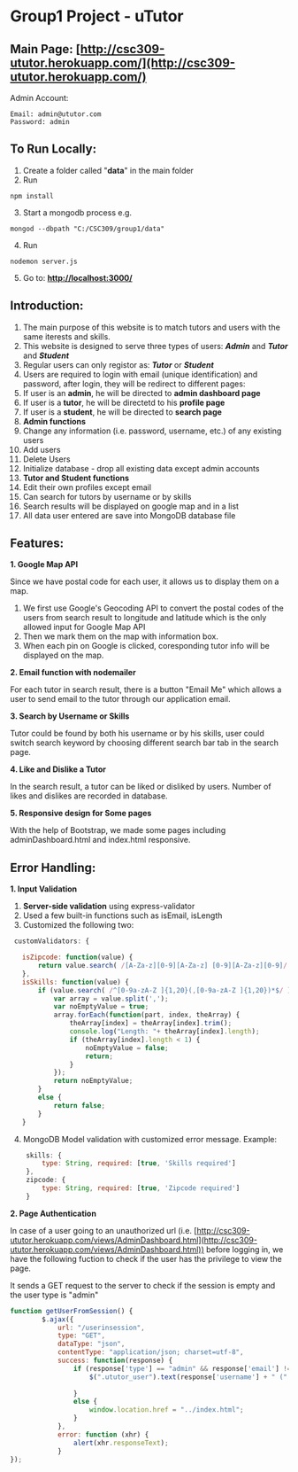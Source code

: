 # Group1 Project - uTutor

## Main Page: __[http://csc309-ututor.herokuapp.com/](http://csc309-ututor.herokuapp.com/)__

Admin Account:

    Email: admin@ututor.com
    Password: admin

## To Run Locally:
1. Create a folder called "__data__" in the main folder
2. Run
  ```
  npm install
  ```
3. Start a mongodb process e.g. 
  ```
  mongod --dbpath "C:/CSC309/group1/data"
  ```
4. Run
  ```
  nodemon server.js
  ```
5. Go to: __[http://localhost:3000/](http://localhost:3000/)__

## Introduction:
1. The main purpose of this website is to match tutors and users with the same iterests and skills. 
2. This website is designed to serve three types of users: ___Admin___ and ___Tutor___ and ___Student___
3. Regular users can only registor as: ___Tutor___ or ___Student___
4. Users are required to login with email (unique identification) and password, after login, they will be redirect to different pages:
  1. If user is an __admin__, he will be directed to __admin dashboard page__
  2. If user is a __tutor__, he will be directetd to his __profile page__
  3. If user is a __student__, he will be directed to __search page__
5. __Admin functions__
  1. Change any information (i.e. password, username, etc.) of any existing users
  2. Add users
  3. Delete Users
  4. Initialize database - drop all existing data except admin accounts
6. __Tutor and Student functions__
  1. Edit their own profiles except email
  2. Can search for tutors by username or by skills
  3. Search results will be displayed on google map and in a list
7. All data user entered are save into MongoDB database file

## Features:
__1. Google Map API__

Since we have postal code for each user, it allows us to display them on a map.
  1. We first use Google's Geocoding API to convert the postal codes of the users from search result to longitude and latitude which is the only allowed input for Google Map API
  2. Then we mark them on the map with information box.
  3. When each pin on Google is clicked, coresponding tutor info will be displayed on the map. 
  
__2. Email function with nodemailer__

For each tutor in search result,  there is a button "Email Me" which allows a user to send email to the tutor through our application email. 

__3. Search by Username or Skills__

Tutor could be found by both his username or by his skills, user could switch search keyword by choosing different search bar tab in the search page. 

__4. Like and Dislike a Tutor__

In the search result, a tutor can be liked or disliked by users. Number of likes and dislikes are recorded in database.

__5. Responsive design for Some pages__

With the help of Bootstrap, we made some pages including adminDashboard.html and index.html responsive.

## Error Handling:
__1. Input Validation__
  1. __Server-side validation__ using express-validator
  2. Used a few built-in functions such as isEmail, isLength
  3. Customized the following two:
 ```JavaScript
  customValidators: {

	isZipcode: function(value) {
		return value.search( /[A-Za-z][0-9][A-Za-z] [0-9][A-Za-z][0-9]/ ) !== -1;
    },
	isSkills: function(value) {
		if (value.search( /^[0-9a-zA-Z ]{1,20}(,[0-9a-zA-Z ]{1,20})*$/ ) !== -1) {
			var array = value.split(',');
			var noEmptyValue = true;
			array.forEach(function(part, index, theArray) {
				theArray[index] = theArray[index].trim();
				console.log("Length: "+ theArray[index].length);
				if (theArray[index].length < 1) {
					noEmptyValue = false;
					return;
				}
			});
			return noEmptyValue;
		}
		else {
			return false;
		}
    }
```
  4. MongoDB Model validation with customized error message. Example:
```JavaScript
	skills: {
	    type: String, required: [true, 'Skills required']
	},
	zipcode: {
	    type: String, required: [true, 'Zipcode required']
	}
```

__2. Page Authentication__

In case of a user going to an unauthorized url (i.e. [http://csc309-ututor.herokuapp.com/views/AdminDashboard.html](http://csc309-ututor.herokuapp.com/views/AdminDashboard.html)) before logging in, we have the following fuction to check if the user has the privilege to view the page.
  
It sends a GET request to the server to check if the session is empty and the user type is "admin"
```JavaScript
function getUserFromSession() {
        $.ajax({
            url: "/userinsession",
            type: "GET",
            dataType: "json",
            contentType: "application/json; charset=utf-8",
            success: function(response) {
                if (response['type'] == "admin" && response['email'] != "") {
                    $(".ututor_user").text(response['username'] + " (" + response['email'] + ")");
                    
                }
                else {
                    window.location.href = "../index.html";
                }
            },
            error: function (xhr) {
                alert(xhr.responseText);
            }
});
```
